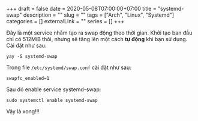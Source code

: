 +++ 
draft = false
date = 2020-05-08T07:00:00+07:00
title = "systemd-swap"
description = ""
slug = "" 
tags = ["Arch", "Linux", "Systemd"]
categories = []
externalLink = ""
series = []
+++

Đây là một service nhằm tạo ra swap động theo thời gian. Khởi tạo ban đầu chỉ có 512MiB thôi, nhưng sẽ tăng lên một cách **tự động** khi bạn sử dụng. Cài đặt như sau:
```shell
yay -S systemd-swap
```
Trong file `/etc/systemd/swap.conf` cài đặt như sau: 
```
swapfc_enabled=1
```

Sau đó enable service systemd-swap:
```shell
sudo systemctl enable systemd-swap
```
Vậy là xong!!!
